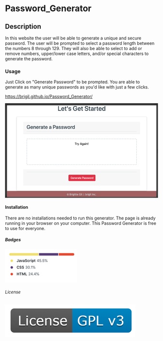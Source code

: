 # Password_Generator

## Description
In this website the user will be able to generate a unique and secure password. The user will be prompted to select a password length between the numbers 8 through 129.
They will also be able to select to add or remove numbers, upper/lower case letters, and/or special characters to generate the password. 


### Usage

Just Click on "Generate Password" to be prompted. You are able to generate as many unique passwords as you'd like with just a few clicks.

https://brigil.github.io/Password_Generator/

<img src="./Assets/images/Screen Shot 2020-09-11 at 11.00.40 PM.png">



#### Installation
There are no installations needed to run this generator. 
The page is already running in your browser on your computer.
This Password Generator is free to use for everyone.

##### Badges 

<img src="./Assets/images/Screen Shot 2020-09-11 at 11.31.13 PM.png">

###### License 
<img src="./Assets/images/Screen Shot 2020-09-11 at 11.39.14 PM.png">


